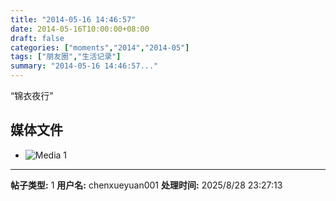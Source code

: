 ```yaml
---
title: "2014-05-16 14:46:57"
date: 2014-05-16T10:00:00+08:00
draft: false
categories: ["moments","2014","2014-05"]
tags: ["朋友圈","生活记录"]
summary: "2014-05-16 14:46:57..."
---
```


“锦衣夜行”

## 媒体文件

- ![Media 1](/Moments/photos/2014-05-16/201405161446570.jpg)

---

**帖子类型:** 1
**用户名:** chenxueyuan001
**处理时间:** 2025/8/28 23:27:13